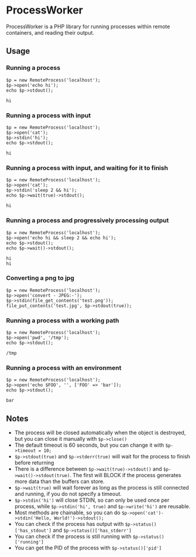 # ProcessWorker

ProcessWorker is a PHP library for running processes within remote containers, and reading their output.

## Usage

### Running a process

    $p = new RemoteProcess('localhost');
    $p->open('echo hi');
    echo $p->stdout();

```
hi
```

### Running a process with input

    $p = new RemoteProcess('localhost');
    $p->open('cat');
    $p->stdin('hi');
    echo $p->stdout();

```
hi
```

### Running a process with input, and waiting for it to finish

    $p = new RemoteProcess('localhost');
    $p->open('cat');
    $p->stdin('sleep 2 && hi');
    echo $p->wait(true)->stdout();

```
hi
```

### Running a process and progressively processing output

    $p = new RemoteProcess('localhost');
    $p->open('echo hi && sleep 2 && echo hi');
    echo $p->stdout();
    echo $p->wait()->stdout();

```
hi
hi
```

### Converting a png to jpg

    $p = new RemoteProcess('localhost');
    $p->open('convert - JPEG:-');
    $p->stdin(file_get_contents('test.png'));
    file_put_contents('test.jpg', $p->stdout(true));

### Running a process with a working path

    $p = new RemoteProcess('localhost');
    $p->open('pwd', '/tmp');
    echo $p->stdout();

```
/tmp
```

### Running a process with an environment

    $p = new RemoteProcess('localhost');
    $p->open('echo $FOO', '', ['FOO' => 'bar']);
    echo $p->stdout();

```
bar
```


## Notes

* The process will be closed automatically when the object is destroyed, but you can close it manually with `$p->close()`
* The default timeout is 60 seconds, but you can change it with `$p->timeout = 10;`
* `$p->stdout(true)` and `$p->stderr(true)` will wait for the process to finish before returning
* There is a difference between `$p->wait(true)->stdout()` and `$p->wait()->stdout(true)`. The first will BLOCK if the process generates more data than the buffers can store.
* `$p->wait(true)` will wait forever as long as the process is still connected and running, if you do not specify a timeout.
* `$p->stdin('hi')` will close STDIN, so can only be used once per process, while `$p->stdin('hi', true)` and `$p->write('hi')` are reusable.
* Most methods are chainable, so you can do `$p->open('cat')->stdin('Hello, World!')->stdout();`
* You can check if the process has output with `$p->status()['has_stdout']` and `$p->status()['has_stderr']`
* You can check if the process is still running with `$p->status()['running']`
* You can get the PID of the process with `$p->status()['pid']`
